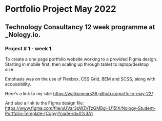 # Portfolio Project May 2022

## Technology Consultancy 12 week programme at \_Nology.io.

### Project # 1 - week 1.

To create a one page portfolio website working to a provided Figma design.
Starting in mobile first, then scaling up through tablet to laptop/desktop size.

Emphasis was on the use of Flexbox, CSS Grid, BEM and SCSS, along with accessibility.

Here's a link to my site: https://walkonmars36.github.io/portfolio-may-22/

And also a link to the Figma design file:
https://www.figma.com/file/uUVar3pWZvTzGMBgHU15IX/Nology-Student-Portfolio-Template-(Copy)?node-id=0%3A1
